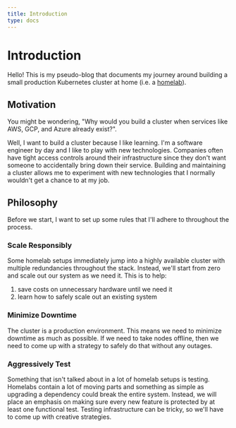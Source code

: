 ```yaml
---
title: Introduction
type: docs
---
```

# Introduction
Hello! This is my pseudo-blog that documents my journey around building a small
production Kubernetes cluster at home (i.e. a
[homelab](https://www.reddit.com/r/homelab/wiki/introduction/)).

## Motivation
You might be wondering, "Why would you build a cluster when services like AWS,
GCP, and Azure already exist?".

Well, I want to build a cluster because I like learning. I'm a software engineer
by day and I like to play with new technologies. Companies often have tight
access controls around their infrastructure since they don't want someone to
accidentally bring down their service. Building and maintaining a cluster allows
me to experiment with new technologies that I normally wouldn't get a chance to
at my job.

## Philosophy
Before we start, I want to set up some rules that I'll adhere to throughout the
process.

### Scale Responsibly
Some homelab setups immediately jump into a highly available cluster with
multiple redundancies throughout the stack. Instead, we'll start from zero and
scale out our system as we need it. This is to help:
  1) save costs on unnecessary hardware until we need it
  2) learn how to safely scale out an existing system

### Minimize Downtime
The cluster is a production environment. This means we need to minimize downtime
as much as possible. If we need to take nodes offline, then we need to come up
with a strategy to safely do that without any outages.

### Aggressively Test
Something that isn't talked about in a lot of homelab setups is testing.
Homelabs contain a lot of moving parts and something as simple as upgrading a
dependency could break the entire system. Instead, we will place an emphasis on
making sure every new feature is protected by at least one functional test.
Testing infrastructure can be tricky, so we'll have to come up with creative
strategies.
